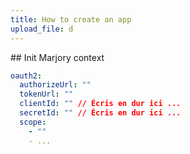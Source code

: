 ```yaml
---
title: How to create an app
upload_file: d
---
```

#﻿# Init Marjory context

```yaml
oauth2:
  authorizeUrl: ""
  tokenUrl: ""
  clientId: "" // Écris en dur ici ...
  secretId: "" // Écris en dur ici ...
  scope:
    - ""
 ﻿   - ...
```